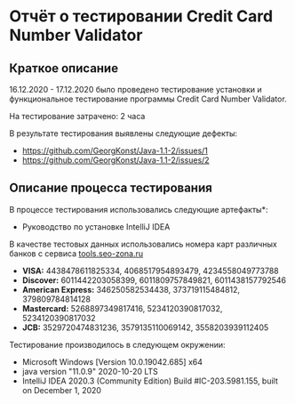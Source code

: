 # Отчёт о тестировании Credit Card Number Validator

## Краткое описание

16.12.2020 - 17.12.2020 было проведено тестирование установки и функциональное тестирование программы Credit Card Number Validator.

На тестирование затрачено: 2 часa

В результате тестирования выявлены следующие дефекты:
* https://github.com/GeorgKonst/Java-1.1-2/issues/1
* https://github.com/GeorgKonst/Java-1.1-2/issues/2

## Описание процесса тестирования

В процессе тестирования использовались следующие артефакты*:
* Руководство по установке IntelliJ IDEA


В качестве тестовых данных использовались номера карт различных банков с сервиса [tools.seo-zona.ru](https://tools.seo-zona.ru/credit-card-generator.html)

* **VISA:**  4438478611825334,  4068517954893479,  4234558049773788
* **Discover:**  6011442203058399,  6011809757849821,  6011438157792546
* **American Express:**  346250582534438,  373719115484812,  379809784814128
* **Mastercard:** 5268897349817416,  5234120390817032,  5234120390817032
* **JCB:**  3529720474831236,  3579135110069142,  3558203939112405


Тестирование производилось в следующем окружении:
* Microsoft Windows [Version 10.0.19042.685] x64
* java version "11.0.9" 2020-10-20 LTS
* IntelliJ IDEA 2020.3 (Community Edition) Build #IC-203.5981.155, built on December 1, 2020
